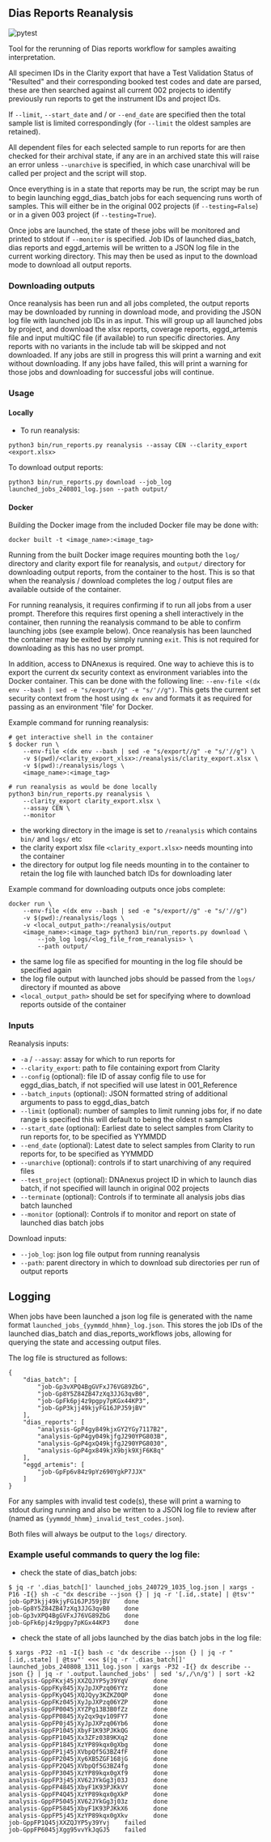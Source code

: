 ## Dias Reports Reanalysis

![pytest](https://github.com/eastgenomics/dias_reports_bulk_reanalysis/actions/workflows/pytest.yml/badge.svg)

Tool for the rerunning of Dias reports workflow for samples awaiting interpretation.

All specimen IDs in the Clarity export that have a Test Validation Status of "Resulted" and their corresponding booked test codes and date are parsed, these are then searched against all current 002 projects to identify previously run reports to get the instrument IDs and project IDs.

If `--limit`, `--start_date` and / or `--end_date` are specified then the total sample list is limited correspondingly (for `--limit` the oldest samples are retained).

All dependent files for each selected sample to run reports for are then checked for their archival state, if any are in an archived state this will raise an error unless `--unarchive` is specified, in which case unarchival will be called per project and the script will stop.

Once everything is in a state that reports may be run, the script may be run to begin launching eggd_dias_batch jobs for each sequencing runs worth of samples. This will either be in the original 002 projects (if `--testing=False`) or in a given 003 project (if `--testing=True`).

Once jobs are launched, the state of these jobs will be monitored and printed to stdout if `--monitor` is specified. Job IDs of launched dias_batch, dias reports and eggd_artemis will be written to a JSON log file in the current working directory. This may then be used as input to the download mode to download all output reports.

### Downloading outputs

Once reanalysis has been run and all jobs completed, the output reports may be downloaded by running in download mode, and providing the JSON log file with launched job IDs in as input. This will group up all launched jobs by project, and download the xlsx reports, coverage reports, eggd_artemis file and input multiQC file (if available) to run specific directories. Any reports with no variants in the include tab will be skipped and not downloaded. If any jobs are still in progress this will print a warning and exit without downloading. If any jobs have failed, this will print a warning for those jobs and downloading for successful jobs will continue.

### Usage

#### Locally
- To run reanalysis:
```
python3 bin/run_reports.py reanalysis --assay CEN --clarity_export <export.xlsx>
```

To download output reports:
```
python3 bin/run_reports.py download --job_log launched_jobs_240801_log.json --path output/
```

#### Docker

Building the Docker image from the included Docker file may be done with:
```
docker built -t <image_name>:<image_tag>
```

Running from the built Docker image requires mounting both the `log/` directory and clarity export file for reanalysis, and `output/` directory for downloading output reports, from the container to the host. This is so that when the reanalysis / download completes the log / output files are available outside of the container.

For running reanalysis, it requires confirming if to run all jobs from a user prompt. Therefore this requires first opening a shell interactively in the container, then running the reanalysis command to be able to confirm launching jobs (see example below). Once reanalysis has been launched the container may be exited by simply running `exit`. This is not required for downloading as this has no user prompt.

In addition, access to DNAnexus is required. One way to achieve this is to export the current dx security context as environment variables into the Docker container. This can be done with the following line: `--env-file <(dx env --bash | sed -e "s/export//g" -e "s/'//g")`. This gets the current set security context from the host using `dx env` and formats it as required for passing as an environment 'file' for Docker.

Example command for running reanalysis:
```
# get interactive shell in the container
$ docker run \
    --env-file <(dx env --bash | sed -e "s/export//g" -e "s/'//g") \
    -v $(pwd)/<clarity_export_xlsx>:/reanalysis/clarity_export.xlsx \
    -v $(pwd):/reanalysis/logs \
    <image_name>:<image_tag>

# run reanalysis as would be done locally
python3 bin/run_reports.py reanalysis \
    --clarity_export clarity_export.xlsx \
    --assay CEN \
    --monitor
```
* the working directory in the image is set to `/reanalysis` which contains `bin/` and `logs/` etc
* the clarity export xlsx file `<clarity_export.xlsx>` needs mounting into the container
* the directory for output log file needs mounting in to the container to retain the log file with launched batch IDs for downloading later


Example command for downloading outputs once jobs complete:
```
docker run \
    --env-file <(dx env --bash | sed -e "s/export//g" -e "s/'//g")
    -v $(pwd):/reanalysis/logs \
    -v <local_output_path>:/reanalysis/output
    <image_name>:<image_tag> python3 bin/run_reports.py download \
        --job_log logs/<log_file_from_reanalysis> \
        --path output/
```
* the same log file as specified for mounting in the log file should be specified again
* the log file output with launched jobs should be passed from the `logs/` directory if mounted as above
* `<local_output_path>` should be set for specifying where to download reports outside of the container


### Inputs

Reanalysis inputs:
* `-a` / `--assay`: assay for which to run reports for
* `--clarity_export`: path to file containing export from Clarity
* `--config` (optional): file ID of assay config file to use for eggd_dias_batch, if not specified will use latest in 001_Reference
* `--batch_inputs` (optional): JSON formatted string of additional arguments to pass to eggd_dias_batch
* `--limit` (optional): number of samples to limit running jobs for, if no date range is specified this will default to being the oldest n samples
* `--start_date` (optional): Earliest date to select samples from Clarity to run reports for, to be specified as YYMMDD
* `--end_date` (optional): Latest date to select samples from Clarity to run reports for, to be specified as YYMMDD
* `--unarchive` (optional): controls if to start unarchiving of any required files
* `--test_project` (optional): DNAnexus project ID in which to launch dias batch, if not specified will launch in original 002 projects
* `--terminate` (optional): Controls if to terminate all analysis jobs dias batch launched
* `--monitor` (optional): Controls if to monitor and report on state of launched dias batch jobs


Download inputs:
* `--job_log`: json log file output from running reanalysis
* `--path`: parent directory in which to download sub directories per run of output reports


## Logging

When jobs have been launched a json log file is generated with the name format `launched_jobs_{yymmdd_hhmm}_log.json`. This stores the job IDs of the launched dias_batch and dias_reports_workflows jobs, allowing for querying the state and accessing output files.

The log file is structured as follows:
```
{
    "dias_batch": [
        "job-Gp3vXPQ4BgGVFxJ76VG89ZbG",
        "job-Gp8Y5Z84ZB47zXq3JJG3qvB0",
        "job-GpFk6pj4z9pgpy7pKGx44KP3",
        "job-GpP3kjj49kjyFG16JPJ59jBV"
    ],
    "dias_reports": [
        "analysis-GpP4gy849kjxGY2YGy7117B2",
        "analysis-GpP4gy049kjfgJ290YPG803B",
        "analysis-GpP4gxQ49kjfgJ290YPG8030",
        "analysis-GpP4gx849kjX9bjk9XjF6K8q"
    ],
    "eggd_artemis": [
        "job-GpFp6v84z9pYz690YgkP7JJX"
    ]
}
```

For any samples with invalid test code(s), these will print a warning to stdout during running and also be written to a JSON log file to review after (named as `{yymmdd_hhmm}_invalid_test_codes.json`).

Both files will always be output to the `logs/` directory.

### Example useful commands to query the log file:

* check the state of dias_batch jobs:
```
$ jq -r '.dias_batch[]' launched_jobs_240729_1035_log.json | xargs -P16 -I{} sh -c "dx describe --json {} | jq -r '[.id,.state] | @tsv'"
job-GpP3kjj49kjyFG16JPJ59jBV    done
job-Gp8Y5Z84ZB47zXq3JJG3qvB0    done
job-Gp3vXPQ4BgGVFxJ76VG89ZbG    done
job-GpFk6pj4z9pgpy7pKGx44KP3    done
```

* check the state of all jobs launched by the dias batch jobs in the log file:
```
$ xargs -P32 -n1 -I{} bash -c 'dx describe --json {} | jq -r "[.id,.state] | @tsv"' <<< $(jq -r '.dias_batch[]' launched_jobs_240808_1311_log.json | xargs -P32 -I{} dx describe --json {} | jq -r '.output.launched_jobs' | sed 's/,/\n/g') | sort -k2
analysis-GppFKxj45jXXZQJYP5y39YqV       done
analysis-GppFKy845jXyJpJXPzq06YYz       done
analysis-GppFKyQ45jXQJQyy3KZKZ0QP       done
analysis-GppFKz045jXyJpJXPzq06YZP       done
analysis-GppFP0045jXYZPg13B3B0fZz       done
analysis-GppFP0845jXy2qx9qv109FY7       done
analysis-GppFP0j45jXyJpJXPzq06Yb6       done
analysis-GppFP1045jXbyF1K93PJKkQG       done
analysis-GppFP1045jXx3ZFz0389KXq2       done
analysis-GppFP1845jXzYP89kqx0gXbg       done
analysis-GppFP1j45jXVbpQf5G3BZ4fF       done
analysis-GppFP2045jXy6XB5ZGF168jG       done
analysis-GppFP2Q45jXVbpQf5G3BZ4fg       done
analysis-GppFP3045jXzYP89kqx0gXf9       done
analysis-GppFP3j45jXV62JYkGg3j03J       done
analysis-GppFP4845jXbyF1K93PJKkVY       done
analysis-GppFP4Q45jXzYP89kqx0gXkP       done
analysis-GppFP5045jXV62JYkGg3j03z       done
analysis-GppFP5845jXbyF1K93PJKkX6       done
analysis-GppFP5j45jXzYP89kqx0gXkv       done
job-GppFP1Q45jXXZQJYP5y39Yvj    failed
job-GppFP6045jXgg95vvYkJqGJ5    failed
```